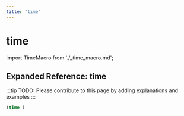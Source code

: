 ```yaml
---
title: "time"
---
```


# time

import TimeMacro from './_time_macro.md';

<TimeMacro />

## Expanded Reference: time

:::tip
TODO: Please contribute to this page by adding explanations and examples
:::

```lisp
(time )
```

